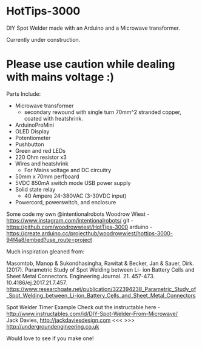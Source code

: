 # HotTips-3000
DIY Spot Welder made with an Arduino and a Microwave transformer.

Currently under construction.

# Please use caution while dealing with mains voltage :)

  Parts Include:
  - Microwave transformer
    - secondary rewound with single turn 70mm^2 stranded copper, coated with heatshrink.
  - ArduinoProMini
  - OLED Display
  - Potentiometer
  - Pushbutton
  - Green and red LEDs
  - 220 Ohm resistor x3
  - Wires and heatshrink
    - For Mains voltage and DC circuitry
  - 50mm x 70mm perfboard
  - 5VDC 850mA switch mode USB power supply
  - Solid state relay 
    - 40 Ampere 24-380VAC (3-30VDC input)
  - Powercord, powerswitch, and enclosure

Some code my own @intentionalrobots
  Woodrow Wiest - https://www.instagram.com/intentionalrobots/
            git - https://github.com/woodrowwiest/HotTips-3000
        arduino - https://create.arduino.cc/projecthub/woodrowwiest/hottips-3000-94f4a8/embed?use_route=project
  


Much inspiration gleaned from:

  Masomtob, Manop & Sukondhasingha, Rawitat & Becker, Jan & Sauer, Dirk. (2017). 
  Parametric Study of Spot Welding between Li- ion Battery Cells and Sheet Metal Connectors. 
  Engineering Journal. 21. 457-473. 10.4186/ej.2017.21.7.457. 
  https://www.researchgate.net/publication/322394238_Parametric_Study_of_Spot_Welding_between_Li-ion_Battery_Cells_and_Sheet_Metal_Connectors
  
  Spot Welder Timer Example
  Check out the instructable here - http://www.instructables.com/id/DIY-Spot-Welder-From-Microwave/  
  Jack Davies, http://jackdaviesdesign.com <<< >>> http://undergroundengineering.co.uk

Would love to see if you make one!
